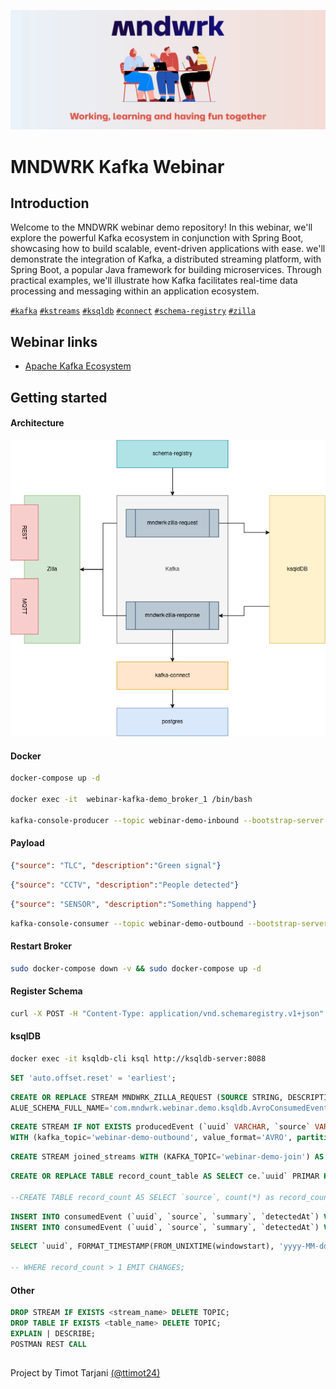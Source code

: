 ![cover](./src/main/resources/img/cover.jpg)
# MNDWRK Kafka Webinar

## Introduction

Welcome to the MNDWRK webinar demo repository! In this webinar, we'll explore the powerful Kafka ecosystem in conjunction with Spring Boot, showcasing how to build scalable, event-driven applications with ease.
we'll demonstrate the integration of Kafka, a distributed streaming platform, with Spring Boot, a popular Java framework for building microservices. Through practical examples, we'll illustrate how Kafka facilitates real-time data processing and messaging within an application ecosystem.

[`#kafka`](#) [`#kstreams`](#) [`#ksqldb`](#) [`#connect`](#) [`#schema-registry`](#) [`#zilla`](#)

## Webinar links

 - [Apache Kafka Ecosystem](https://www.mndwrk.com/events/digitalk-webinar-apache-kafka-ecosystem)

## Getting started

#### Architecture

![architecture](./architecture/mndwrk-demo.drawio.png)

#### Docker

```sh
docker-compose up -d

docker exec -it  webinar-kafka-demo_broker_1 /bin/bash

kafka-console-producer --topic webinar-demo-inbound --bootstrap-server localhost:9092
```

#### Payload

```json
{"source": "TLC", "description":"Green signal"}
```

```json
{"source": "CCTV", "description":"People detected"}
```

```json
{"source": "SENSOR", "description":"Something happend"}
```

```sh
kafka-console-consumer --topic webinar-demo-outbound --bootstrap-server localhost:9092
```

#### Restart Broker

```sh
sudo docker-compose down -v && sudo docker-compose up -d
```

#### Register Schema
```sh
curl -X POST -H "Content-Type: application/vnd.schemaregistry.v1+json" -d@src/main/resources/schemas/json/webinar-demo-outbound.json http://localhost:8081/subjects/webinar-demo-outbund/versions | jq
```

#### ksqlDB
```sh
docker exec -it ksqldb-cli ksql http://ksqldb-server:8088
```

```sql
SET 'auto.offset.reset' = 'earliest';
```

```sql
CREATE OR REPLACE STREAM MNDWRK_ZILLA_REQUEST (SOURCE STRING, DESCRIPTION STRING) WITH (KAFKA_TOPIC='mndwrk-zilla-request', KEY_FORMAT='KAFKA', PARTITIONS=1, VALUE_FORMAT='AVRO', V
ALUE_SCHEMA_FULL_NAME='com.mndwrk.webinar.demo.ksqldb.AvroConsumedEvent');
```

```sql
CREATE STREAM IF NOT EXISTS producedEvent (`uuid` VARCHAR, `source` VARCHAR, `summary` VARCHAR, `processedBy` VARCHAR, `detectedAt` TIMESTAMP)
WITH (kafka_topic='webinar-demo-outbound', value_format='AVRO', partitions=10, VALUE_SCHEMA_FULL_NAME='com.mndwrk.webinar.demo.ksqldb.AvroProducedEvent');
```

```sql
CREATE STREAM joined_streams WITH (KAFKA_TOPIC='webinar-demo-join') AS SELECT * FROM consumedEvent ce LEFT JOIN producedEvent pe WITHIN 10 SECONDS ON ce.`uuid` = pe.`uuid` EMIT CHANGES;
```

```sql
CREATE OR REPLACE TABLE record_count_table AS SELECT ce.`uuid` PRIMAR KEY, count(*) as record_count FROM consumedEvent ce WINDOW TUMBLING(SIZE 10 SECONDS) GROUP BY ce.`uuid` EMIT CHANGES;

--CREATE TABLE record_count AS SELECT `source`, count(*) as record_count FROM consumedEvent WINDOW TUMBLING(SIZE 5 SECONDS) GROUP BY `source` EMIT CHANGES;
```

```sql
INSERT INTO consumedEvent (`uuid`, `source`, `summary`, `detectedAt`) VALUES (UUID(), 'CCTV' , 'KSQLDBStream', '2022-11-03T11:39:03.001');
INSERT INTO consumedEvent (`uuid`, `source`, `summary`, `detectedAt`) VALUES ('aad4374b-42dd-4876-bdd2-a4a8c836f7c3', 'CCTV' , 'KSQLDBStream', '2022-11-03T11:39:03.001');
```

```sql
SELECT `uuid`, FORMAT_TIMESTAMP(FROM_UNIXTIME(windowstart), 'yyyy-MM-dd HH:mm:ss.SSS') as wstart, FORMAT_TIMESTAMP(FROM_UNIXTIME(windowend), 'yyyy-MM-dd HH:mm:ss.SSS') wend, record_count FROM record_count_table;

-- WHERE record_count > 1 EMIT CHANGES;

```

#### Other

```sql
DROP STREAM IF EXISTS <stream_name> DELETE TOPIC;
DROP TABLE IF EXISTS <table_name> DELETE TOPIC;
EXPLAIN | DESCRIBE;
POSTMAN REST CALL
```

##

Project by Timot Tarjani [(@ttimot24)](https://github.com/ttimot24)